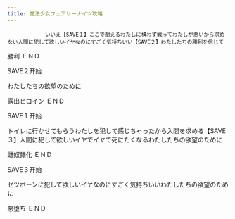 ```yaml
---
title: 魔法少女フェアリーナイツ攻略
---
```


                いいえ【SAVE１】ここで耐えるわたしに構わず戦ってわたしが悪いから求めない人間に犯して欲しいイヤなのにすごく気持ちいい【SAVE２】わたしたちの勝利を信じて

勝利 ＥＮＤ

SAVE２开始

わたしたちの欲望のために

露出ヒロイン ＥＮＤ

SAVE１开始

トイレに行かせてもらうわたしを犯して感じちゃったから入間を求める【SAVE３】人間に犯して欲しいイヤでイヤで死にたくなるわたしたちの欲望のために

雌奴隷化 ＥＮＤ

SAVE３开始

ゼツボーンに犯して欲しいイヤなのにすごく気持ちいいわたしたちの欲望のために

悪堕ち ＥＮＤ
              
